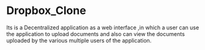 # Dropbox_Clone
Its is a Decentralized application as a web interface ,in which a user can use the application to upload documents and also can view the documents uploaded by the various multiple users of the application.
